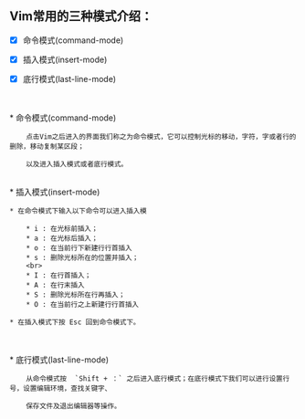 ## Vim常用的三种模式介绍：
- [x] 命令模式(command-mode)
- [x] 插入模式(insert-mode)
- [x] 底行模式(last-line-mode)


<br>
<br>
* 命令模式(command-mode)


        点击Vim之后进入的界面我们称之为命令模式，它可以控制光标的移动，字符，字或者行的删除，移动复制某区段；
    
        以及进入插入模式或者底行模式。
    
 
 <br>   
* 插入模式(insert-mode)
	
	* 在命令模式下输入以下命令可以进入插入模
    
        * i : 在光标前插入；
        * a : 在光标后插入；
        * o : 在当前行下新建行行首插入
        * s : 删除光标所在的位置并插入；
        <br>
        * I : 在行首插入；
        * A : 在行末插入
        * S : 删除光标所在行再插入；
        * O : 在当前行之上新建行行首插入
        
    * 在插入模式下按 Esc 回到命令模式下。
    

<br>
<br>
* 底行模式(last-line-mode)

	
		从命令模式按  `Shift + ：` 之后进入底行模式；在底行模式下我们可以进行设置行号，设置编辑环境，查找关键字、
	
		保存文件及退出编辑器等操作。
    
    
    
    
    
    
    
    



